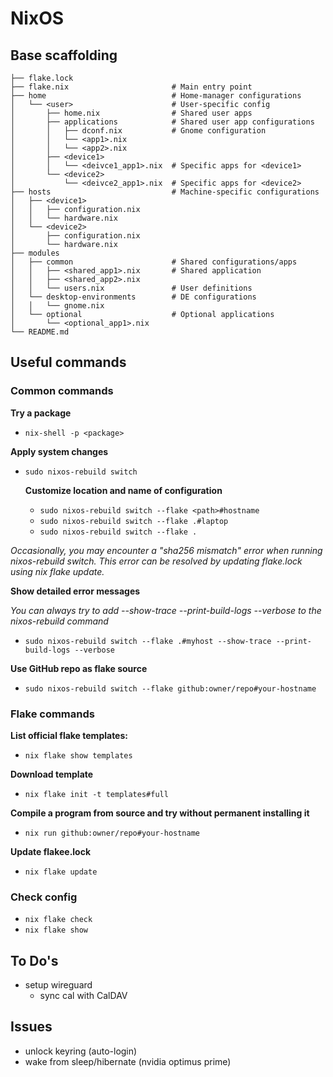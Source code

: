 # NixOS

## Base scaffolding
```
├── flake.lock
├── flake.nix                       # Main entry point
├── home                            # Home-manager configurations
│   └── <user>                      # User-specific config
│       ├── home.nix                # Shared user apps
│       ├── applications            # Shared user app configurations
│       │   ├── dconf.nix           # Gnome configuration 
│       │   └── <app1>.nix
│       │   └── <app2>.nix
│       ├── <device1> 
│       │   └── <deivce1_app1>.nix  # Specific apps for <device1>
│       └── <device2>
│           └── <deivce2_app1>.nix  # Specific apps for <device2> 
├── hosts                           # Machine-specific configurations
│   ├── <device1>
│   │   ├── configuration.nix
│   │   └── hardware.nix
│   └── <device2>
│       ├── configuration.nix
│       └── hardware.nix
├── modules
│   ├── common                      # Shared configurations/apps
│   │   ├── <shared_app1>.nix       # Shared application
│   │   ├── <shared_app2>.nix
│   │   └── users.nix               # User definitions
│   └── desktop-environments        # DE configurations
│   │   └── gnome.nix
│   └── optional                    # Optional applications
│       └── <optional_app1>.nix
└── README.md
```

## Useful commands

### Common commands

**Try a package**
- `nix-shell -p <package>`

**Apply system changes**
- `sudo nixos-rebuild switch`

    **Customize location and name of configuration**
    - `sudo nixos-rebuild switch --flake <path>#hostname`
    - `sudo nixos-rebuild switch --flake .#laptop`
    - `sudo nixos-rebuild switch --flake .` 

*Occasionally, you may encounter a "sha256 mismatch" error when running nixos-rebuild switch. This error can be resolved by updating flake.lock using nix flake update.*

**Show detailed error messages**

*You can always try to add --show-trace --print-build-logs --verbose to the nixos-rebuild command*
- `sudo nixos-rebuild switch --flake .#myhost --show-trace --print-build-logs --verbose`

**Use GitHub repo as flake source**
- `sudo nixos-rebuild switch --flake github:owner/repo#your-hostname`

### Flake commands
**List official flake templates:**
- `nix flake show templates`

**Download template**
- `nix flake init -t templates#full`

**Compile a program from source and try without permanent installing it**
- `nix run github:owner/repo#your-hostname`

**Update flakee.lock**
- `nix flake update`

### Check config
- `nix flake check`
- `nix flake show`

## To Do's
- setup wireguard
   - sync cal with CalDAV

## Issues
- unlock keyring (auto-login)
- wake from sleep/hibernate (nvidia optimus prime)